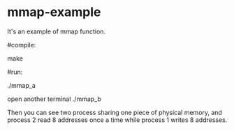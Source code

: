 # mmap-example
It's an example of mmap function.

#compile:

make

#run:

./mmap_a

open another terminal
./mmap_b


Then you can see two process sharing one piece of physical memory, and process 2 read 8 addresses once a time while process 1 writes 8 addresses.
